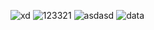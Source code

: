 ![xd](https://github.com/user-attachments/assets/e0cc001f-605a-4d43-a849-60af315c48ec)
![123321](https://github.com/user-attachments/assets/72330b75-432c-4ca1-a429-02c2763b4ef9)
![asdasd](https://github.com/user-attachments/assets/883fc605-ac10-46bc-b8b7-2e5791bd760b)
![data](https://github.com/user-attachments/assets/7619ca8a-3e24-42b5-a73d-56ab5ff93c49)

